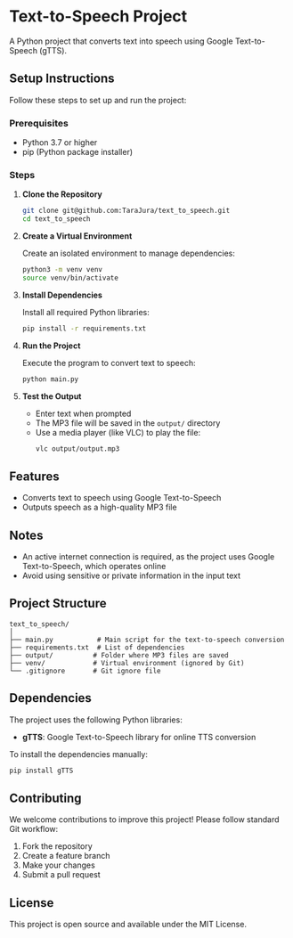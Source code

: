 # Text-to-Speech Project

A Python project that converts text into speech using Google Text-to-Speech (gTTS).

## Setup Instructions

Follow these steps to set up and run the project:

### Prerequisites

- Python 3.7 or higher
- pip (Python package installer)

### Steps

1. **Clone the Repository**
   ```bash
   git clone git@github.com:TaraJura/text_to_speech.git
   cd text_to_speech
   ```

2. **Create a Virtual Environment**
   
   Create an isolated environment to manage dependencies:
   ```bash
   python3 -m venv venv
   source venv/bin/activate
   ```

3. **Install Dependencies**
   
   Install all required Python libraries:
   ```bash
   pip install -r requirements.txt
   ```

4. **Run the Project**
   
   Execute the program to convert text to speech:
   ```bash
   python main.py
   ```

5. **Test the Output**
   - Enter text when prompted
   - The MP3 file will be saved in the `output/` directory
   - Use a media player (like VLC) to play the file:
     ```bash
     vlc output/output.mp3
     ```

## Features

- Converts text to speech using Google Text-to-Speech
- Outputs speech as a high-quality MP3 file

## Notes

- An active internet connection is required, as the project uses Google Text-to-Speech, which operates online
- Avoid using sensitive or private information in the input text

## Project Structure

```
text_to_speech/
│
├── main.py           # Main script for the text-to-speech conversion
├── requirements.txt  # List of dependencies
├── output/          # Folder where MP3 files are saved
├── venv/            # Virtual environment (ignored by Git)
└── .gitignore       # Git ignore file
```

## Dependencies

The project uses the following Python libraries:

- **gTTS**: Google Text-to-Speech library for online TTS conversion

To install the dependencies manually:
```bash
pip install gTTS
```

## Contributing

We welcome contributions to improve this project! Please follow standard Git workflow:

1. Fork the repository
2. Create a feature branch
3. Make your changes
4. Submit a pull request

## License

This project is open source and available under the MIT License.